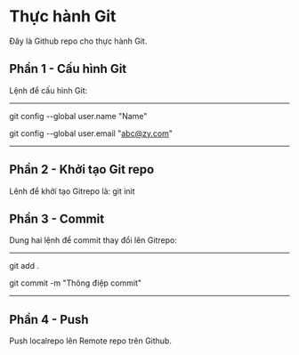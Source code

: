 # Thực hành Git
Đây là Github repo cho thực hành Git.

## Phần 1 - Cấu hình Git
Lệnh để cấu hình Git:

***
git config --global user.name "Name"

git config --global user.email "abc@zy.com"
***

## Phần 2 - Khởi tạo Git repo

Lênh để khởi tạo Gitrepo là: git init

## Phần 3 - Commit

Dung hai lệnh để commit thay đổi lên Gitrepo:

***
git add .

git commit -m "Thông điệp commit"
***

## Phần 4 - Push
Push localrepo lên Remote repo trên Github.
